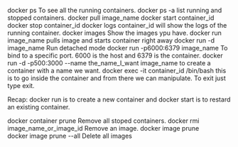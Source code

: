 docker ps               To see all the running containers.
docker ps -a    list running and stopped containers.
docker pull image_name
docker start container_id
docker stop container_id
docker logs container_id    will show the logs of the running container.
docker images   Show the images ypu have.
docker run image_name   pulls image and starts container right away
docker run -d image_name    Run detached mode
docker run -p6000:6379  image_name    To bind to a specific port. 6000 is the host and 6379 is the container.
docker run -d -p500:3000 --name the_name_I_want image_name  to create a container with a name we want.
docker exec -it container_id /bin/bash  this is to go inside the container and from there we can manipulate. To exit just type exit.

Recap: docker run is to create a new container and docker start is to restard an existing container.

docker container prune      Remove all stoped containers.
docker rmi image_name_or_image_id      Remove an image.
docker image prune          
docker image prune --all    Delete all images
